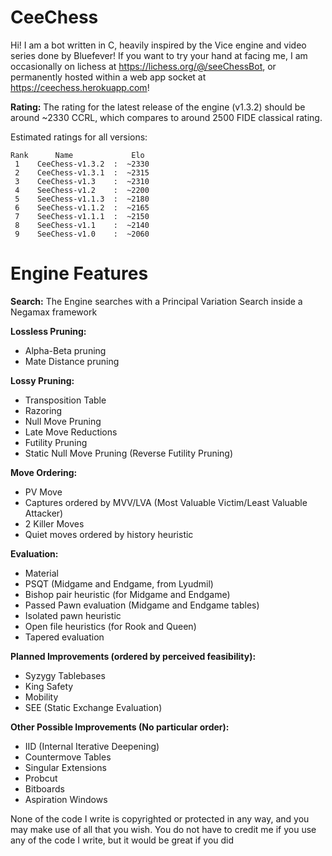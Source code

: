 # CeeChess
Hi! I am a bot written in C, heavily inspired by the Vice engine and video series done by Bluefever! If you want to try your hand at facing me, I am occasionally on lichess at https://lichess.org/@/seeChessBot, or permanently hosted within a web app socket at https://ceechess.herokuapp.com!

**Rating:**
The rating for the latest release of the engine (v1.3.2) should be around ~2330 CCRL, which compares to around 2500 FIDE classical rating.

Estimated ratings for all versions:
```
Rank      Name             Elo
 1    CeeChess-v1.3.2  :  ~2330
 2    CeeChess-v1.3.1  :  ~2315
 3    CeeChess-v1.3    :  ~2310
 4    SeeChess-v1.2    :  ~2200
 5    SeeChess-v1.1.3  :  ~2180
 6    SeeChess-v1.1.2  :  ~2165
 7    SeeChess-v1.1.1  :  ~2150
 8    SeeChess-v1.1    :  ~2140
 9    SeeChess-v1.0    :  ~2060
```

# Engine Features

**Search:**
The Engine searches with a Principal Variation Search inside a Negamax framework

**Lossless Pruning:**
- Alpha-Beta pruning
- Mate Distance pruning

**Lossy Pruning:**
- Transposition Table
- Razoring
- Null Move Pruning
- Late Move Reductions
- Futility Pruning
- Static Null Move Pruning (Reverse Futility Pruning)

**Move Ordering:**
- PV Move
- Captures ordered by MVV/LVA (Most Valuable Victim/Least Valuable Attacker)
- 2 Killer Moves
- Quiet moves ordered by history heuristic

**Evaluation:**
- Material
- PSQT (Midgame and Endgame, from Lyudmil)
- Bishop pair heuristic (for Midgame and Endgame)
- Passed Pawn evaluation (Midgame and Endgame tables)
- Isolated pawn heuristic
- Open file heuristics (for Rook and Queen)
- Tapered evaluation

**Planned Improvements (ordered by perceived feasibility):**
- Syzygy Tablebases
- King Safety
- Mobility
- SEE (Static Exchange Evaluation)

**Other Possible Improvements (No particular order):**
- IID (Internal Iterative Deepening)
- Countermove Tables
- Singular Extensions
- Probcut
- Bitboards
- Aspiration Windows

None of the code I write is copyrighted or protected in any way, and you may make use of all that you wish. You do not have to credit me if you use any of the code I write, but it would be great if you did
